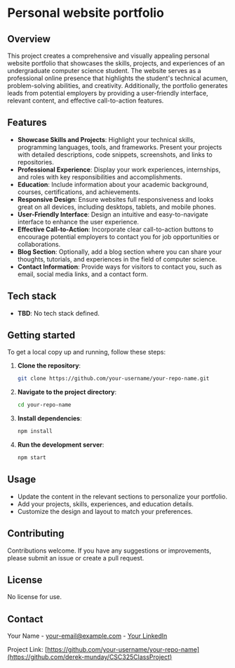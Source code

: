 # Personal website portfolio

## Overview

This project creates a comprehensive and visually appealing personal website portfolio that showcases the skills, projects, and experiences of an undergraduate computer science student. The website serves as a professional online presence that highlights the student's technical acumen, problem-solving abilities, and creativity. Additionally, the portfolio generates leads from potential employers by providing a user-friendly interface, relevant content, and effective call-to-action features.

## Features

- **Showcase Skills and Projects**: Highlight your technical skills, programming languages, tools, and frameworks. Present your projects with detailed descriptions, code snippets, screenshots, and links to repositories.
- **Professional Experience**: Display your work experiences, internships, and roles with key responsibilities and accomplishments.
- **Education**: Include information about your academic background, courses, certifications, and achievements.
- **Responsive Design**: Ensure websites full responsiveness and looks great on all devices, including desktops, tablets, and mobile phones.
- **User-Friendly Interface**: Design an intuitive and easy-to-navigate interface to enhance the user experience.
- **Effective Call-to-Action**: Incorporate clear call-to-action buttons to encourage potential employers to contact you for job opportunities or collaborations.
- **Blog Section**: Optionally, add a blog section where you can share your thoughts, tutorials, and experiences in the field of computer science.
- **Contact Information**: Provide ways for visitors to contact you, such as email, social media links, and a contact form.

## Tech stack

- **TBD**: No tech stack defined.

## Getting started

To get a local copy up and running, follow these steps:

1. **Clone the repository**:

   ```bash
   git clone https://github.com/your-username/your-repo-name.git
   ```

1. **Navigate to the project directory**:

   ```bash
   cd your-repo-name
   ```

1. **Install dependencies**:

   ```bash
   npm install
   ```

1. **Run the development server**:

   ```bash
   npm start
   ```

## Usage

- Update the content in the relevant sections to personalize your portfolio.
- Add your projects, skills, experiences, and education details.
- Customize the design and layout to match your preferences.

## Contributing

Contributions welcome. If you have any suggestions or improvements, please submit an issue or create a pull request.

## License

No license for use.

## Contact

Your Name - [your-email@example.com](mailto:your-email@example.com) - [Your LinkedIn](https://linkedin.com/in/your-profile)

Project Link: [https://github.com/your-username/your-repo-name](https://github.com/derek-munday/CSC325ClassProject)
